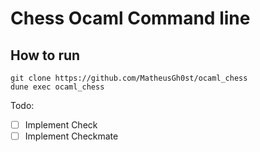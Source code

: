 # Chess Ocaml Command line

## How to run

```
git clone https://github.com/MatheusGh0st/ocaml_chess
dune exec ocaml_chess
```

Todo:

 - [ ] Implement Check
 - [ ] Implement Checkmate